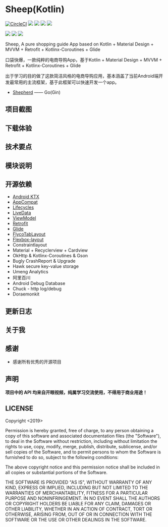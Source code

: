# Sheep(Kotlin)

[![CircleCI](https://circleci.com/gh/nEdAy/Sheep.svg?style=svg)](https://circleci.com/gh/nEdAy/Sheep)
[![](https://travis-ci.org/nEdAy/Sheep.svg?branch=master)](https://travis-ci.org/nEdAy/Sheep)
![](https://img.shields.io/github/issues/nEdAy/Sheep)
![](https://img.shields.io/github/forks/nEdAy/Sheep)
![](https://img.shields.io/github/stars/nEdAy/Sheep)

![](https://img.shields.io/badge/platform-android-lightgrey.svg)
![](https://img.shields.io/badge/language-kotlin-orange.svg)
![](https://img.shields.io/github/license/nEdAy/Sheep)


Sheep, A pure shopping guide App based on Kotlin + Material Design + MVVM + Retrofit + Kotlinx-Coroutines + Glide

口袋快爆，一款纯粹的电商导购App，基于Kotlin + Material Design + MVVM + Retrofit + Kotlinx-Coroutines + Glide

出于学习的目的做了这款简洁风格的电商导购应用，基本涵盖了当前Android端开发最常用的主流框架，基于此框架可以快速开发一个app。

- [Shepherd](https://github.com/nEdAy/Shepherd/tree/master) —— Go(Gin)

## 项目截图

## 下载体验

## 技术要点

## 模块说明

## 开源依赖

- [Android KTX](https://developer.android.com/kotlin/ktx.html)
- [AppCompat](https://developer.android.com/topic/libraries/support-library/packages.html#v7-appcompat)
- [Lifecycles](https://developer.android.com/topic/libraries/architecture/lifecycle)
- [LiveData](https://developer.android.com/topic/libraries/architecture/livedata)
- [ViewModel](https://developer.android.com/topic/libraries/architecture/viewmodel)
- [Retrofit](https://github.com/square/retrofit)
- [Glide](https://github.com/bumptech/glide)
- [FlycoTabLayout](https://github.com/H07000223/FlycoTabLayout)
- [Flexbox-layout](https://github.com/google/flexbox-layout)
- Constraintlayout
- Material + Recyclerview + Cardview
- OkHttp & Kotlinx-Coroutines & Gson
- Bugly CrashReport & Upgrade
- Hawk secure key-value storage
- Umeng Analytics
- 阿里百川
- Android Debug Database
- Chuck - http log/debug
- Doraemonkit

## 更新日志

## 关于我

## 感谢

- 感谢所有优秀的开源项目

## 声明

**项目中的 API 均来自开眼视频，纯属学习交流使用，不得用于商业用途！**

## LICENSE

Copyright <2019> <nEdAy>

Permission is hereby granted, free of charge, to any person obtaining a copy of this software and associated documentation files (the "Software"), to deal in the Software without restriction, including without limitation the rights to use, copy, modify, merge, publish, distribute, sublicense, and/or sell copies of the Software, and to permit persons to whom the Software is furnished to do so, subject to the following conditions:

The above copyright notice and this permission notice shall be included in all copies or substantial portions of the Software.

THE SOFTWARE IS PROVIDED "AS IS", WITHOUT WARRANTY OF ANY KIND, EXPRESS OR IMPLIED, INCLUDING BUT NOT LIMITED TO THE WARRANTIES OF MERCHANTABILITY, FITNESS FOR A PARTICULAR PURPOSE AND NONINFRINGEMENT. IN NO EVENT SHALL THE AUTHORS OR COPYRIGHT HOLDERS BE LIABLE FOR ANY CLAIM, DAMAGES OR OTHER LIABILITY, WHETHER IN AN ACTION OF CONTRACT, TORT OR OTHERWISE, ARISING FROM, OUT OF OR IN CONNECTION WITH THE SOFTWARE OR THE USE OR OTHER DEALINGS IN THE SOFTWARE.
